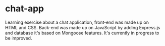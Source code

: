 # chat-app
Learning exercise about a chat application, front-end was made up on HTML and CSS. Back-end was made up on JavaScript by adding
Express.js and database it's based on Mongoose features. It's currently in progress to be improved.
